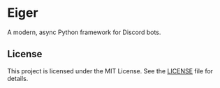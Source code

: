# Eiger

A modern, async Python framework for Discord bots.

## License

This project is licensed under the MIT License. See the [LICENSE](LICENSE) file for details.

